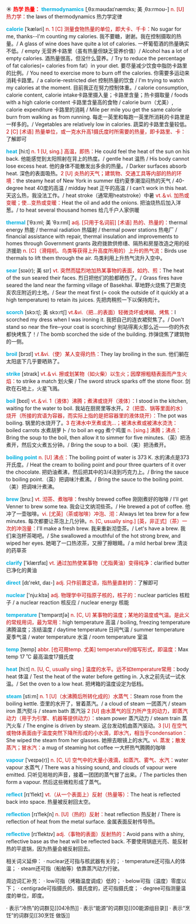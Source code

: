 ☀ <font color="red">**热学 热量：**</font>
<font color="sky blue">**thermodynamics**</font> [ˌθɜ:məʊdaɪˈnæmɪks; 美 ˌθɜ:rmoʊ-]
<font color="#c00000">n. [U] 热力学：</font>the laws of thermodynamics 热力学定律
           
<font color="sky blue">**calorie**</font> [ˈkæləri]
<font color="#c00000">n. 1 [C] 测量食物热量的单位，即大卡、千卡：</font>No sugar for me, thanks--I'm counting my calories. 我不要糖，谢谢。我在控制摄取的热量。/ A glass of wine does have quite a lot of calories. 一杯葡萄酒的热量确实不低。/ empty 无营养卡路里（虽有热量但缺乏营养价值）/ Alcohol has a lot of empty calories. 酒热量很高，但没什么营养。/ Try to reduce the percentage of fat calories(= calories from fat）in your diet. 要尽量减少饮食中脂防卡路里的比例。/ You need to exercise more to burn off the calories. 你需要多运动来消耗卡路里。/ a calorie-restricted diet 控制热量的饮食 / I'm trying to watch my calories at the moment. 目前我正在努力控制体重。/ calorie consumption, calorie content, calorie intake卡路里摄入量；卡路里含量；热卡摄取量 / foods with a high calorie content 卡路里含量高的食物 / calorie burn（尤美）, calorie expenditure 卡路里的消耗 / Mile per mile you get the same calorie burn from walking as from running. 每走一英里和每跑一英里所消耗的卡路里是一样多的。/ Vegetables are relatively low in calories. 蔬菜的卡路里含量较低。<font color="#c00000">2 [C] [术语] 热量单位，或一克水升高1摄氏度时所需要的热量，即卡路里、卡：</font>了解即可

<font color="sky blue">**heat**</font> [hi:t] 
<font color="#c00000">n. 1 [U, sing.] 高温，即热：</font>He could feel the heat of the sun on his back. 他能感觉到太阳照射在背上的热度。/ gentle heat 温热 / His body cannot lose excess heat. 他的身体不能散发出多余的热量。/ Darker surfaces absorb heat. 深色的表面吸热。<font color="#c00000">2 [U] 炎热的天气；建筑物、交通工具等内部的热的环境：</font>the steamy heat of New York in summer 纽约夏季潮湿闷热的天气 / 40-degree heat 40度的高温 / midday heat 正午的高温 / I can’t work in this heat. 天这么热，我没法工作。/ heat stroke（通常用heatstroke）中暑 <font color="#c00000">vt.＆vi. 加热或变暖；使…变热或变暖：</font>Heat the oil and add the onions. 把油烧热后加入洋葱。/ to heat several thousand homes 给几千户人家供暖           
           
<font color="sky blue">**thermal**</font> [ˈθɜ:ml; 美 ˈθɜ:rml]
<font color="#c00000">adj. [只用于名词前] [术语] 热的、热量的：</font>thermal energy 热能 / thermal radiation 热辐射 / thermal power stations 热电厂 / financial assistance with repair, thermal insulation and improvements to homes through Government grants 政府拨款供修缮、隔热和房屋改造之用的经济援助 <font color="#c00000">n. [C]（滑翔机、鸟类等获得上升高度所用的）上升的热气流：</font>Birds use thermals to lift them through the air. 鸟类利用上升热气流升入空中。           

<font color="sky blue">**sear**</font> [sɪə(r); 美 sɪr]
<font color="#c00000">vt. 突然而猛烈地加热某事物的表面，如灼、煎：</font>The heat of the sun seared their faces. 烈日把他们的脸都晒伤了。/ Grass fires have seared the land near the farming village of Basekhai. 草地野火烧焦了巴斯克亥农庄附近的土地。/ Sear the meat first (= cook the outside of it quickly at a high temperature) to retain its juices. 先把肉稍煎一下以保持肉汁。
           
<font color="sky blue">**scorch**</font> [skɔ:tʃ; 美 skɔ:rtʃ]
<font color="#c00000">vt.&vi.（把…的表面）轻微烫坏或烤糊、烤焦：</font>I scorched my dress when I was ironing it. 我把自己的连衣裙熨焦了。/ Don't stand so near the fire─your coat is scorching! 别站得离火那么近——你的外衣都快烤焦了！/ The bomb scorched the side of the building. 炸弹烧焦了建筑物的一侧。
           
<font color="sky blue">**broil**</font> [brɔɪl]
<font color="#c00000">vt.&vi.（使）某人变得灼热：</font>They lay broiling in the sun. 他们躺在太阳底下几乎要晒熟了。

<font color="sky blue">**strike**</font> [straɪk] 
<font color="#c00000">vt.＆vi. 擦或划某物（如火柴）以生火；因摩擦粗糙表面而产生火焰：</font>to strike a match 划火柴 / The sword struck sparks off the stone floor. 剑砍在石地上，火星飞溅。

<font color="sky blue">**boil**</font> [bɒɪl] 
<font color="#c00000">vt.＆vi. 1（液体）沸腾；煮沸或烧开（液体）：</font>I stood in the kitchen, waiting for the water to boil. 我站在厨房里等水开。<font color="#c00000">2（把壶、锅等里面的水）烧开（所接的宾语为容器，而实际上指的是把容器里的液体烧开）：</font>The pot was boiling. 锅里的水烧开了。<font color="#c00000">3 在沸水中烹煮或洗…；被沸水煮或被沸水烫洗：</font>boiled carrots 水煮胡萝卜 / to boil an egg 煮个鸡蛋 <font color="#c00000">n. [sing.] 沸腾；沸点：</font>Bring the soup to the boil, then allow it to simmer for five minutes.（英）把汤煮开，然后文火煮五分钟。/ Bring the soup to a boil.（美）把汤煮开。
                      
<font color="sky blue">**boiling point**</font>
<font color="#c00000">n. [U] 沸点：</font>The boiling point of water is 373 K. 水的沸点是373开氏度。/ Heat the cream to boiling point and pour three quarters of it over the chocolate. 把奶油煮沸，然后把其中的3/4浇到巧克力上。/ Bring the sauce to boiling point.（英）把调味汁煮沸。/ Bring the sauce to the boiling point.（美）把调味汁煮沸。

<font color="sky blue">**brew**</font> [bru:]
<font color="#c00000">vt. 沏茶、煮咖啡：</font>freshly brewed coffee 刚刚煮好的咖啡 / I'll get Venner to brew some tea. 我会让文纳沏些茶。/ He brewed a pot of coffee. 他冲了一壶咖啡。<font color="#c00000">vi. [尤英]（茶或咖啡）冲泡、沏：</font>Always let tea brew for a few minutes. 每次都要让茶泡上几分钟。<font color="#c00000">n. [C, usually sing.] [英，非正式]（茶）一次的冲泡量：</font>I'll make a fresh brew. 我来重新沏壶茶。/ Let's have a brew. 我们来泡杯茶喝吧。/ She swallowed a mouthful of the hot strong brew, and wiped her eyes. 她喝了一口热浓茶，又擦了擦眼睛。/ a mild herbal brew 清淡的药草茶

<font color="sky blue">**clarify**</font> ['klærɪfaɪ] 
<font color="#c00000">vt. 通过加热使某事物（尤指黄油）变得纯净：</font>clarified butter 已净化的黄油

<font color="sky blue">**direct**</font> [dɪ'rekt, daɪ-] 
<font color="#c00000">adj. 只作前置定语，指热量直射的：</font>了解即可

<font color="sky blue">**nuclear**</font> ['nju:klɪə] 
<font color="#c00000">adj. 物理学中可指原子核的，核子的：</font>nuclear particles 核粒子 / a nuclear reaction 核反应 / nuclear energy 核能

<font color="sky blue">**temperature**</font> ['tempərɪtʃə] 
<font color="#c00000">n. [C, U] 某事物的温度；某地的温度或气温。是此义的常规用词，最为常用：</font>high temperature 高温 / boiling, freezing temperature 沸腾温度；冻结温度 / daytime temperature 日间气温 / summer temperature 夏季气温 / water temperature 水温 / room temperature 室温
           
<font color="sky blue">**temp**</font> [temp]
<font color="#c00000">abbr. [也可用temp. 尤美] temperature的缩写形式，即温度：</font>Max temp 17 ˚C 最高温度17摄氏度

<font color="sky blue">**heat**</font> [hi:t] 
<font color="#c00000">n. [U, C, usually sing.] 温度的水平。远不如temperature常用：</font>body heat 体温 / Test the heat of the water before getting in. 入水之前先试一试水温。/ Set the oven to a low heat. 把烤箱的温度设定为低档。

<font color="sky blue">**steam**</font> [sti:m] 
<font color="#c00000">n. 1 [U]（水沸腾后所转化成的）水蒸气：</font>Steam rose from the boiling kettle. 壶里的水开了，冒着蒸汽。/ a cloud of steam 一团蒸汽 / steam iron 蒸汽熨斗 / steam bath 蒸汽浴 <font color="#c00000">2 [U] 由水蒸气的压力所产生的动力，即蒸汽动力（用于为引擎、机器等提供动力）：</font>steam power 蒸汽动力 / steam train 蒸汽火车 / The engine is driven by steam. 这台发动机由蒸汽驱动。<font color="#c00000">3 [U] 在空气或物体表面由于温度突然下降所形成的小水滴，即水汽，相当于condensation：</font>She wiped the steam from her glasses. 她擦去眼镜上的水汽。<font color="#c00000">vi. 蒸发；散发蒸汽；冒水汽：</font>a mug of steaming hot coffee 一大杯热气腾腾的咖啡
           
<font color="sky blue">**vapour**</font> [ˈveɪpə(r)]
<font color="#c00000">n. [C, U] 空气中的大量小液滴，如蒸汽、雾气、水汽：</font>water vapour 水蒸气 / There was a hissing sound, and clouds of vapour were emitted. 只听见咝咝的声音，接着一团团的蒸气冒了出来。/ The particles then form a vapour. 然后这些微粒形成了蒸气。

<font color="sky blue">**reflect**</font> [rɪ'flekt] 
<font color="#c00000">vt.（从一个表面上）反射（热量等）：</font>The heat is reflected back into space. 热量被反射回太空。
           
<font color="sky blue">**reflection**</font> [rɪˈflekʃn]
<font color="#c00000">n. [U]（热的）反射：</font>heat reflection 热反射 / There is reflection of heat from the metal surface. 金属表面反射传导热。
           
<font color="sky blue">**reflective**</font> [rɪˈflektɪv]
<font color="#c00000">adj.（事物的表面）反射热的：</font>Avoid pans with a shiny, reflective base as the heat will be reflected back. 不要使用锅底光亮、能反射热的平底锅，因为热量会被反射回去。

相关词义延伸：
· nuclear还可指与核武器有关的；
· temperature还可指人的体温；
· steam还可指（船舶等）依靠蒸汽动力行驶。

周边词汇补充：
· low可指（烤箱温度调成）低的；
· below可指（温度）零度以下；
· centigrade可指摄氏的、摄氏度的，还可指摄氏度；
· degree可指测量温度的单位，即度。

· 表示“冷热”的词群见[[04冷热]]
· 表示“能源”的词群见[[00能源组目录]]
· 表示“烹饪”的词群见[[30烹饪 做饭]]
